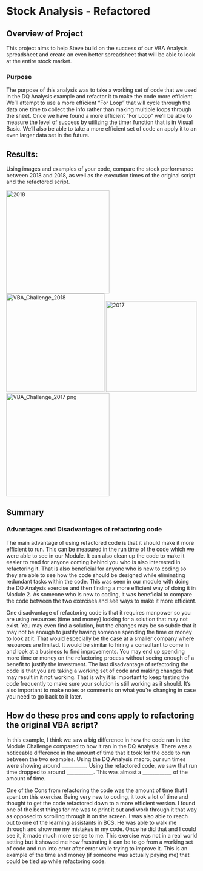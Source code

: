 # Stock Analysis - Refactored

## Overview of Project

This project aims to help Steve build on the success of our VBA Analysis spreadsheet and create an even better spreadsheet that will be able to look at the entire stock market.

### Purpose

The purpose of this analysis was to take a working set of code that we used in the DQ Analysis example and refactor it to make the code more efficient. We’ll attempt to use a more efficient “For Loop” that will cycle through the data one time to collect the info rather than making multiple loops through the sheet. Once we have found a more efficient “For Loop” we’ll be able to measure the level of success by utilizing the timer function that is in Visual Basic. We’ll also be able to take a more efficient set of code an apply it to an even larger data set in the future.

## Results: 

Using images and examples of your code, compare the stock performance between 2018 and 2018, as well as the execution times of the original script and the refactored script.

<img width="272" alt="2018" src="https://user-images.githubusercontent.com/110848660/191589739-efc010d1-e386-46d1-b6c4-97fd0e371a68.png">

<img width="259" alt="VBA_Challenge_2018" src="https://user-images.githubusercontent.com/110848660/191589756-9288eb60-2105-49cf-bbe6-ce608b217e15.png">

<img width="239" alt="2017" src="https://user-images.githubusercontent.com/110848660/191589768-80828b88-22fe-40f0-a3e2-88bde9d77936.png">

<img width="272" alt="VBA_Challenge_2017 png" src="https://user-images.githubusercontent.com/110848660/191589780-5c6e1d91-0912-4f3c-ab1b-ed5793c7b9d2.png">

## Summary

### Advantages and Disadvantages of refactoring code

The main advantage of using refactored code is that it should make it more efficient to run. This can be measured in the run time of the code which we were able to see in our Module. It can also clean up the code to make it easier to read for anyone coming behind you who is also interested in refactoring it. That is also beneficial for anyone who is new to coding so they are able to see how the code should be designed while eliminating redundant tasks within the code. This was seen in our module with doing the DQ Analysis exercise and then finding a more efficient way of doing it in Module 2. As someone who is new to coding, it was beneficial to compare the code between the two exercises and see ways to make it more efficient.

One disadvantage of refactoring code is that it requires manpower so you are using resources (time and money) looking for a solution that may not exist. You may even find a solution, but the changes may be so subtle that it may not be enough to justify having someone spending the time or money to look at it. That would especially be the case at a smaller company where resources are limited. It would be similar to hiring a consultant to come in and look at a business to find improvements. You may end up spending more time or money on the refactoring process without seeing enough of a benefit to justify the investment. The last disadvantage of refactoring the code is that you are taking a working set of code and making changes that may result in it not working. That is why it is important to keep testing the code frequently to make sure your solution is still working as it should. It’s also important to make notes or comments on what you’re changing in case you need to go back to it later.

## How do these pros and cons apply to refactoring the original VBA script?

In this example, I think we saw a big difference in how the code ran in the Module Challenge compared to how it ran in the DQ Analysis. There was a noticeable difference in the amount of time that it took for the code to run between the two examples. Using the DQ Analysis macro, our run times were showing around __________. Using the refactored code, we saw that run time dropped to around ___________. This was almost a ____________ of the amount of time. 

One of the Cons from refactoring the code was the amount of time that I spent on this exercise. Being very new to coding, it took a lot of time and thought to get the code refactored down to a more efficient version. I found one of the best things for me was to print it out and work through it that way as opposed to scrolling through it on the screen. I was also able to reach out to one of the learning assistants in BCS. He was able to walk me through and show me my mistakes in my code. Once he did that and I could see it, it made much more sense to me. This exercise was not in a real world setting but it showed me how frustrating it can be to go from a working set of code and run into error after error while trying to improve it. This is an example of the time and money (if someone was actually paying me) that could be tied up while refactoring code. 
